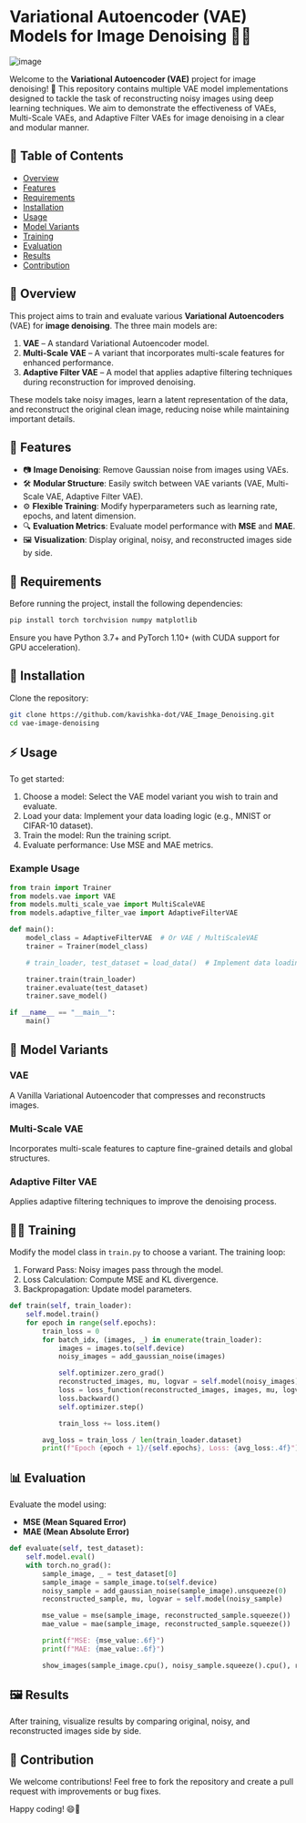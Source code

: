 # Variational Autoencoder (VAE) Models for Image Denoising 📸🔧
![image](https://github.com/user-attachments/assets/b348903b-8d51-4537-96c8-48d688204825)



Welcome to the **Variational Autoencoder (VAE)** project for image denoising! 🎉 This repository contains multiple VAE model implementations designed to tackle the task of reconstructing noisy images using deep learning techniques. We aim to demonstrate the effectiveness of VAEs, Multi-Scale VAEs, and Adaptive Filter VAEs for image denoising in a clear and modular manner.

## 📂 Table of Contents

- [Overview](#-overview)
- [Features](#-features)
- [Requirements](#-requirements)
- [Installation](#-installation)
- [Usage](#-usage)
- [Model Variants](#-model-variants)
- [Training](#-training)
- [Evaluation](#-evaluation)
- [Results](#-results)
- [Contribution](#-contribution)

## 🚀 Overview

This project aims to train and evaluate various **Variational Autoencoders** (VAE) for **image denoising**. The three main models are:

1. **VAE** – A standard Variational Autoencoder model.
2. **Multi-Scale VAE** – A variant that incorporates multi-scale features for enhanced performance.
3. **Adaptive Filter VAE** – A model that applies adaptive filtering techniques during reconstruction for improved denoising.

These models take noisy images, learn a latent representation of the data, and reconstruct the original clean image, reducing noise while maintaining important details.

## 🌟 Features

- 📷 **Image Denoising**: Remove Gaussian noise from images using VAEs.
- 🛠️ **Modular Structure**: Easily switch between VAE variants (VAE, Multi-Scale VAE, Adaptive Filter VAE).
- ⚙️ **Flexible Training**: Modify hyperparameters such as learning rate, epochs, and latent dimension.
- 🔍 **Evaluation Metrics**: Evaluate model performance with **MSE** and **MAE**.
- 🖼️ **Visualization**: Display original, noisy, and reconstructed images side by side.

## 📝 Requirements

Before running the project, install the following dependencies:

```bash
pip install torch torchvision numpy matplotlib
```

Ensure you have Python 3.7+ and PyTorch 1.10+ (with CUDA support for GPU acceleration).

## 🔧 Installation

Clone the repository:

```bash
git clone https://github.com/kavishka-dot/VAE_Image_Denoising.git
cd vae-image-denoising
```

## ⚡ Usage

To get started:

1. Choose a model: Select the VAE model variant you wish to train and evaluate.
2. Load your data: Implement your data loading logic (e.g., MNIST or CIFAR-10 dataset).
3. Train the model: Run the training script.
4. Evaluate performance: Use MSE and MAE metrics.

### Example Usage

```python
from train import Trainer
from models.vae import VAE
from models.multi_scale_vae import MultiScaleVAE
from models.adaptive_filter_vae import AdaptiveFilterVAE

def main():
    model_class = AdaptiveFilterVAE  # Or VAE / MultiScaleVAE
    trainer = Trainer(model_class)

    # train_loader, test_dataset = load_data()  # Implement data loading

    trainer.train(train_loader)
    trainer.evaluate(test_dataset)
    trainer.save_model()

if __name__ == "__main__":
    main()
```

## 🧠 Model Variants

### **VAE**
A Vanilla Variational Autoencoder that compresses and reconstructs images.

### **Multi-Scale VAE**
Incorporates multi-scale features to capture fine-grained details and global structures.

### **Adaptive Filter VAE**
Applies adaptive filtering techniques to improve the denoising process.

## 🏋️‍♂️ Training

Modify the model class in `train.py` to choose a variant. The training loop:

1. Forward Pass: Noisy images pass through the model.
2. Loss Calculation: Compute MSE and KL divergence.
3. Backpropagation: Update model parameters.

```python
def train(self, train_loader):
    self.model.train()
    for epoch in range(self.epochs):
        train_loss = 0
        for batch_idx, (images, _) in enumerate(train_loader):
            images = images.to(self.device)
            noisy_images = add_gaussian_noise(images)

            self.optimizer.zero_grad()
            reconstructed_images, mu, logvar = self.model(noisy_images)
            loss = loss_function(reconstructed_images, images, mu, logvar)
            loss.backward()
            self.optimizer.step()

            train_loss += loss.item()

        avg_loss = train_loss / len(train_loader.dataset)
        print(f"Epoch {epoch + 1}/{self.epochs}, Loss: {avg_loss:.4f}")
```

## 📊 Evaluation

Evaluate the model using:

- **MSE (Mean Squared Error)**
- **MAE (Mean Absolute Error)**

```python
def evaluate(self, test_dataset):
    self.model.eval()
    with torch.no_grad():
        sample_image, _ = test_dataset[0]
        sample_image = sample_image.to(self.device)
        noisy_sample = add_gaussian_noise(sample_image).unsqueeze(0)
        reconstructed_sample, mu, logvar = self.model(noisy_sample)

        mse_value = mse(sample_image, reconstructed_sample.squeeze())
        mae_value = mae(sample_image, reconstructed_sample.squeeze())

        print(f"MSE: {mse_value:.6f}")
        print(f"MAE: {mae_value:.6f}")

        show_images(sample_image.cpu(), noisy_sample.squeeze().cpu(), reconstructed_sample.squeeze().cpu())
```

## 🖼️ Results

After training, visualize results by comparing original, noisy, and reconstructed images side by side.

## 🤝 Contribution

We welcome contributions! Feel free to fork the repository and create a pull request with improvements or bug fixes.

Happy coding! 😄🚀
